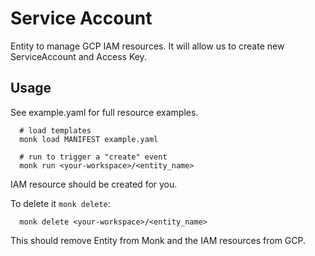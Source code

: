 # Service Account

Entity to manage GCP IAM resources.
It will allow us to create new ServiceAccount and Access Key.

## Usage

See example.yaml for full resource examples.

      # load templates
      monk load MANIFEST example.yaml

      # run to trigger a "create" event
      monk run <your-workspace>/<entity_name>

IAM resource should be created for you.

To delete it `monk delete`:

      monk delete <your-workspace>/<entity_name>

This should remove Entity from Monk and the IAM resources from GCP.
